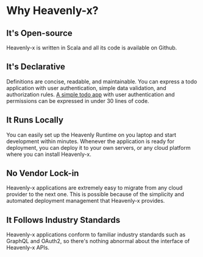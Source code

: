 # Why Heavenly-x?

## It's Open-source

Heavenly-x is written in Scala and all its code is available on Github.

## It's Declarative

Definitions are concise, readable, and maintainable. You can express a todo application with user authentication, simple data validation, and authorization rules. [A simple todo app](./get-started/basic-todo-app.md) with user authentication and permissions can be expressed in under 30  lines of code.

## It Runs Locally

You can easily set up the Heavenly Runtime on you laptop and start development within minutes. Whenever the application is ready for deployment, you can deploy it to your own servers, or any cloud platform where you can install Heavenly-x.

## No Vendor Lock-in

Heavenly-x applications are extremely easy to migrate from any cloud provider to the next one. This is possible because of the simplicity and automated deployment management that Heavenly-x provides.

## It Follows Industry Standards

Heavenly-x applications conform to familiar industry standards such as GraphQL and OAuth2, so there's nothing abnormal about the interface of Heavenly-x APIs.